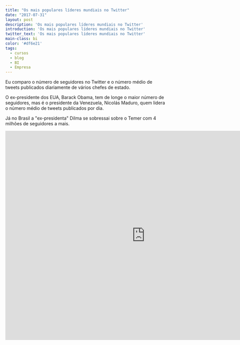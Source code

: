 ```yaml
---
title: "Os mais populares líderes mundiais no Twitter"
date: "2017-07-31"
layout: post
description: 'Os mais populares líderes mundiais no Twitter'
introduction: 'Os mais populares líderes mundiais no Twitter'
twitter_text: 'Os mais populares líderes mundiais no Twitter'
main-class: bi
color: '#df6e21'
tags:
  - cursos
  - blog
  - BI
  - Empresa
---
```


Eu comparo o número de seguidores no Twitter e o número médio de tweets publicados diariamente de vários chefes de estado.

O ex-presidente dos EUA, Barack Obama, tem de longe o maior número de seguidores, mas é o presidente da Venezuela, Nicolás Maduro, quem lidera o número médio de tweets publicados por dia.

Já no Brasil a "ex-presidenta" Dilma se sobressai sobre o Temer com 4 milhões de seguidores a mais.

<iframe width="870" height="652" src="https://app.powerbi.com/view?r=eyJrIjoiZGY5MTQ1YjctMDk1Ny00NzA2LThmODEtMjdjYjAwNTI2OWZmIiwidCI6ImY1ZTM3MDhiLWIwYTAtNDUyZS04MDBjLTFmM2NmYjBlYWVjZSJ9" frameborder="0" allowfullscreen="allowfullscreen"></iframe>
